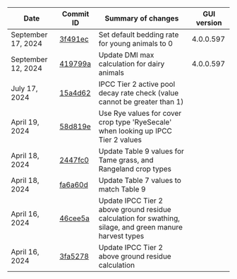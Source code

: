| Date | Commit ID | Summary of changes | GUI version |
| -------- | ------- | ------- | ------- |
| September 17, 2024 | [3f491ec](https://github.com/holos-aafc/Holos/commit/3f491ec246f287a9d7cdeee15f1cd4e8ee2e84d7) | Set default bedding rate for young animals to 0 | 4.0.0.597 | 
| September 12, 2024 | [419799a](https://github.com/holos-aafc/Holos/commit/419799ae1dc1ae4eedb3e6019d32f84f3fab3708) | Update DMI max calculation for dairy animals | 4.0.0.597 |
| July 17, 2024 | [15a4d62](https://github.com/holos-aafc/Holos/commit/15a4d6237226b86242c4d2a1899de8939022c8fd) | IPCC Tier 2 active pool decay rate check (value cannot be greater than 1) ||
| April 19, 2024 | [58d819e](https://github.com/holos-aafc/Holos/commit/58d819e6275ec9fa8ed40f5a3d759c3e521f225f) | Use Rye values for cover crop type 'RyeSecale' when looking up IPCC Tier 2 values ||
| April 18, 2024 | [2447fc0](https://github.com/holos-aafc/Holos/commit/2447fc0f16a37a7a7dcdcc55b516a2f466a4a08f) | Update Table 9 values for Tame grass, and Rangeland crop types ||
| April 18, 2024 | [fa6a60d](https://github.com/holos-aafc/Holos/commit/fa6a60deff7174f964ce56e76410221e8005f427) | Update Table 7 values to match Table 9 ||
| April 16, 2024 | [46cee5a](https://github.com/holos-aafc/Holos/commit/46cee5aa16e17311cdf87a652374dd1b50b2866f) | Update IPCC Tier 2 above ground residue calculation for swathing, silage, and green manure harvest types ||
| April 16, 2024 | [3fa5278](https://github.com/holos-aafc/Holos/commit/3fa527894e1e805b190a2480be8decf687d05b27) | Update IPCC Tier 2 above ground residue calculation ||
